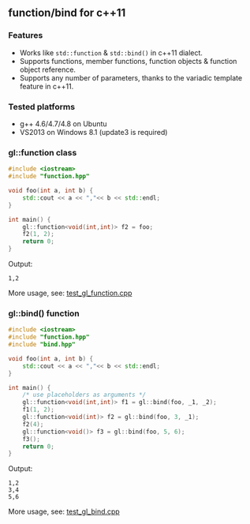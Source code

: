 ## function/bind for c++11

### Features
- Works like `std::function` & `std::bind()` in c++11 dialect.
- Supports functions, member functions, function objects & function object reference.
- Supports any number of parameters, thanks to the variadic template feature in c++11.

### Tested platforms
- g++ 4.6/4.7/4.8 on Ubuntu
- VS2013 on Windows 8.1 (update3 is required)

### gl::function class
```c++
#include <iostream>
#include "function.hpp"

void foo(int a, int b) {
    std::cout << a << ","<< b << std::endl;
}

int main() {
    gl::function<void(int,int)> f2 = foo;
    f2(1, 2);
    return 0;
}
```
Output:
```
1,2
```
More usage, see: [test_gl_function.cpp](test_gl_function.cpp)

### gl::bind() function
```c++
#include <iostream>
#include "function.hpp"
#include "bind.hpp"

void foo(int a, int b) {
    std::cout << a << ","<< b << std::endl;
}

int main() {
	/* use placeholders as arguments */
    gl::function<void(int,int)> f1 = gl::bind(foo, _1, _2);
    f1(1, 2);
    gl::function<void(int)> f2 = gl::bind(foo, 3, _1);
    f2(4);
    gl::function<void()> f3 = gl::bind(foo, 5, 6);
    f3();
    return 0;
}
```
Output:
```
1,2
3,4
5,6
```
More usage, see: [test_gl_bind.cpp](test_gl_bind.cpp)

